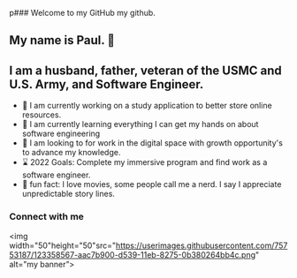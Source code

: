 p### Welcome to my GitHub my github. 
## My name is Paul. 👋

## I am a husband, father, veteran of the USMC and U.S. Army, and Software Engineer.
- 🔭 I am currently working on a study application to better store online resources. 
- 🌱 I am currently learning everything I can get my hands on about software engineering
- 🙋 I am looking to for work in the digital space with growth opportunity's to advance my knowledge.
- ⌛ 2022 Goals: Complete my immersive program and find work as a software engineer.
- 🎡 fun fact: I love movies, some people call me a nerd. I say I appreciate unpredictable story lines.

### Connect with me



<img width="50"height="50"src="https://userimages.githubusercontent.com/75753187/123358567-aac7b900-d539-11eb-8275-0b380264bb4c.png" alt="my banner”>







[1]: www.linkedin.com/in/pmdevlin


















